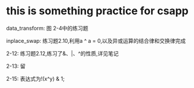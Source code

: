 # this is something practice for csapp

data_transform:
  图 2-4中的练习题

inplace_swap:
  练习题2.10,利用a ^ a = 0,以及异或运算的结合律和交换律完成

2-12:
  练习题2.12,练习了&、|、^的性质,详见笔记

2-13:
  留

2-15:
  表达式为!(x^y) & 1;
